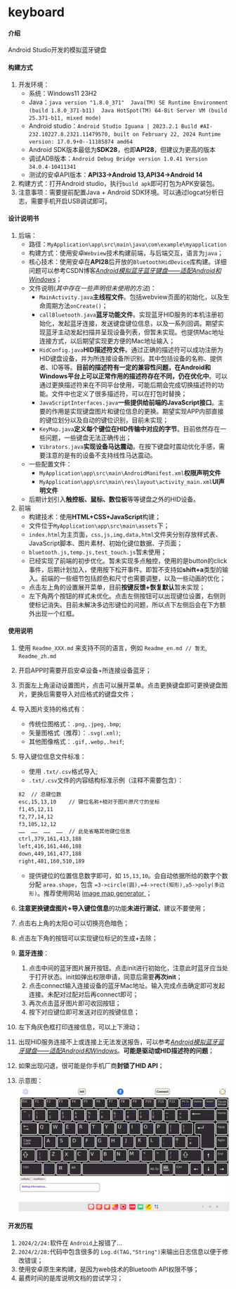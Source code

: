 # keyboard

#### 介绍

Android Studio开发的模拟蓝牙键盘

#### 构建方式
1. 开发环境：
   - 系统：Windows11 23H2
   - Java：`java version "1.8.0_371"  Java(TM) SE Runtime Environment (build 1.8.0_371-b11)  Java HotSpot(TM) 64-Bit Server VM (build 25.371-b11, mixed mode)`
   - Android studio：```Android Studio Iguana | 2023.2.1
Build #AI-232.10227.8.2321.11479570, built on February 22, 2024
Runtime version: 17.0.9+0--11185874 amd64```
   - Android SDK版本最低为**SDK28**，也即**API28**，但建议为更高的版本
   - 调试ADB版本：`Android Debug Bridge version 1.0.41
Version 34.0.4-10411341`
   - 测试的安卓API版本：**API33->Android 13,API34->Android 14**
2. 构建方式：打开Android studio，执行`build apk`即可打包为APK安装包。
3. 注意事项：需要提前配置Java + Android SDK环境。可以通过logcat分析日志，需要手机开启USB调试即可。


#### 设计说明书
1. 后端：
   - 路径：`MyApplication\app\src\main\java\com\example\myapplication`
   - 构建方式：使用安卓`Webview`技术构建前端，与后端交互，语言为`java`；
   - 核心技术：使用安卓在**API28**后开放的`BluetoothHidDevice`库构建。详细问题可以参考CSDN博客<a href="https://blog.csdn.net/FengyunTHU/article/details/136437262#comments_31500696">*Android模拟蓝牙蓝牙键盘——适配Android和Windows*</a>；
   - 文件说明(*其中存在一些声明但未使用的方法*)：
      - `MainActivity.java`**主线程文件**。包括webview页面的初始化，以及生命周期方法`onCreate()`；
      - `callBluetooth.java`**蓝牙功能文件**。实现蓝牙HID服务的本机注册初始化，发起蓝牙连接，发送键盘键位信息，以及一系列回调。期望实现蓝牙主动发起扫描并呈现设备列表，但暂未实现。也提供Mac地址连接方式，以后期望实现更方便的Mac地址输入；
      - `HidConfig.java`**HID描述符文件**。通过正确的描述符可以成功注册为HID键盘设备，并为所连接设备所识别。其中包括设备的名称、提供者、ID等等。**目前的描述符有一定的兼容性问题，在Android和Windows平台上可以正常作用的描述符存在不同，仍在优化中**。可以通过更换描述符来在不同平台使用，可能后期会完成切换描述符的功能。文件中也定义了很多描述符，可以在打包时替换；
      - `JavaScriptInterfaces.java`**一些提供给前端的JavaScript接口**。主要的作用是实现键盘图片和键位信息的更换。期望实现APP内部直接的键位划分以及自动的键位识别，目前未实现；
      - `KeyMap.java`**定义每个键位在HID传输中对应的字节**。目前依然存在一些问题，一些键盘无法正确传出；
      - `Vibrators.java`**实现设备马达震动**。在按下键盘时震动优化手感，需要注意的是有的设备不支持线性马达震动。
   - 一些配置文件：
      - `MyApplication\app\src\main\AndroidManifest.xml`**权限声明文件**
      - `MyApplication\app\src\main\res\layout\activity_main.xml`**UI声明文件**
   - 后期计划引入**触控板、鼠标、数位板**等等键盘之外的HID设备。
2. 前端
   - 构建技术：使用**HTML+CSS+JavaScript**构建；
   - 文件位于`MyApplication\app\src\main\assets`下；
   - `index.html`为主页面，`css,js,img,data,html`文件夹分别存放样式表、JavaScript脚本、图片素材、初始化键位数据、子页面；
   - `bluetooth.js,temp.js,test_touch.js`暂未使用；
   - 已经实现了前端的初步优化。暂未实现多点触控，使用的是button的click事件，后期计划加入，使用按下松开事件。即暂不支持如**shift+a**类型的输入。前端的一些细节包括颜色和尺寸也需要调整，以及一些动画的优化；
   - 点击左上角的设置展开菜单，目前**按键反馈+恢复默认**暂未实现；
   - 左下角两个按钮的样式未优化。点击左侧按钮可以出现键位设置，右侧则使标记消失。目前未解决多边形键位的问题，所以点下左侧后会在下方额外出现一个红框。

#### 使用说明

1. 使用 `Readme_XXX.md` 来支持不同的语言，例如 `Readme_en.md // 暂无`, `Readme_zh.md`
2. 开启APP时需要开启安卓设备+所连接设备蓝牙；
3. 页面左上角滚动设置图片，点击可以展开菜单。点击更换键盘即可更换键盘图片，更换后需要导入对应格式的键盘文件；
4. 导入图片支持的格式有：

   - 传统位图格式：`.png,.jpeg,.bmp`;
   - 矢量图格式（推荐）：`.svg(.xml)`;
   - 其他图像格式：`.gif,.webp,.heif`;
5. 导入键位信息文件标准：

   - 使用 `.txt/.csv`格式导入;
   - `.txt/.csv`文件的内容结构标准示例（注释不需要包含）：

   ```txt
   82  // 总键位数
   esc,15,13,10    // 键位名称+相对于图片原尺寸的坐标
   f1,45,12,11
   f2,77,14,12
   f3,105,12,12
   ……  ……  ……  ……  // 此处省略其他键位信息
   ctrl,379,161,413,188
   left,416,161,446,188
   down,449,161,477,188
   right,481,160,510,189
   ```

   - 提供键位的位置信息数字即可，如 `15,13,10`。会自动依据所给的数字个数分配 `area.shape`，包含 `=3->circle(圆),=4->rect(矩形),≥5->poly(多边形)`。推荐使用网站 <a href="https://www.image-map.net">image map generator </a>；
6. **注意更换键盘图片+导入键位信息**的功能**未进行测试**，建议不要使用；
7. 点击右上角的太阳🌞可以切换亮色暗色；
8. 点击左下角的按钮可以实现键位标记的生成+去除；
9. **蓝牙连接**：
   1.  点击中间的蓝牙图片展开按钮。点击init进行初始化，注意此时蓝牙应当处于打开状态。init如弹出权限申请，同意后需要**再次init**；
   2.  点击connect输入连接设备的蓝牙Mac地址。输入完成点击确定即可发起连接。未配对过配对后再connect即可；
   3.  再次点击蓝牙图片即可收回按钮；
   4.  按下对应键位即可发送对应的按键信息；
10. 左下角灰色框打印连接信息，可以上下滑动；
11. 出现HID服务连接不上或连接上无法发送报告，可以参考<a href="https://blog.csdn.net/FengyunTHU/article/details/136437262#comments_31500696">*Android模拟蓝牙蓝牙键盘——适配Android和Windows*</a>。**可能是驱动或HID描述符的问题**；
12. 如果出现闪退，很可能是你手机厂商**封锁了HID API**；
13. 示意图：![PIC](./app/src/main/assets/img/examp.jpg)

#### 开发历程

1. `2024/2/24:`软件在 `Android`上报错了…
2. `2024/2/28:`代码中包含很多的 `Log.d(TAG,"String")`来输出日志信息以便于修改错误；
3. 使用安卓原生来构建，是因为web技术的Bluetooth API权限不够；
4. 最费时间的是库说明文档的尝试学习；